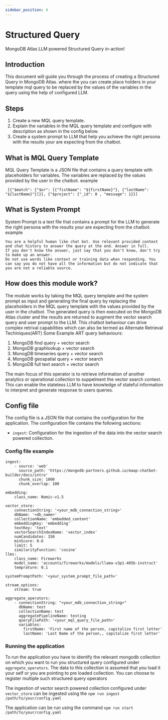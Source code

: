 ```yaml
---
sidebar_position: 4
---
```


#  Structured Query 
MongoDB Atlas LLM powered Structured Query in-action!

## Introduction

This document will guide you through the process of creating a Structured Query in MongoDB Atlas. where the you can create place holders in your template mql query to be replaced by the values of the variables in the query using the help of configured LLM.

## Steps
1. Create a new MQL query template.
2. Explain the variables in the MQL query template and configure with description as shown in the config below.
3. Create a system prompt to LLM that help you achieve the right persona with the results your are expecting from the chatbot.

## What is MQL Query Template
MQL Query Template is a JSON file that contains a query template with placeholders for variables. The variables are replaced by the values provided by the user in the chatbot.
example
```
 [{"$match": {"$or": [{"fistName": "${firstName}"}, {"lastName": "${lastName}"}]}}, {"$project": {"_id": 0 , "message": 1}}]
```

## What is System Prompt
System Prompt is a text file that contains a prompt for the LLM to generate the right persona with the results your are expecting from the chatbot.
example
```
You are a helpful human like chat bot. Use relevant provided context and chat history to answer the query at the end. Answer in full.
If you don't know the answer, just say that you don't know, don't try to make up an answer. 
Do not use words like context or training data when responding. You can say you do not have all the information but do not indicate that you are not a reliable source.
```

## How does this module work?
The module works by taking the MQL query template and the system prompt as input and generating the final query by replacing the placeholders in the MQL query template with the values provided by the user in the chatbot. The generated query is then executed on the MongoDB Atlas cluster and the results are returned to augment the vector search query and user prompt to the LLM. This chatbot behaviour can drive complex retrival capabilities which can also be termed as Alternate Retrieval Techiniques(ART)
Some Example ART query behaviours:
1. MongoDB find query + vector search
2. MongoDB graphlookup + vector search
3. MonogDB timeseries query + vector search
4. MongoDB geospatial query + vector search
5. MongoDB full text search + vector search

The main focus of this operator is to retrieve information of another analytics or operational collection to suppelment the vector search context. This can enable the stateless LLM to have knowledge of stateful information to interpret and generate response to users queries.

## Config file
The config file is a JSON file that contains the configuration for the application. The configuration file contains the following sections:

- `ingest`: Configuration for the ingestion of the data into the vector search powered collection.

### Config file example

````
ingest:
    - source: 'web'
      source_path: 'https://mongodb-partners.github.io/maap-chatbot-builder/docs/intro'
      chunk_size: 1000
      chunk_overlap: 100
    
embedding:
    class_name: Nomic-v1.5

vector_store:
    connectionString: '<your_mdb_connection_string>'
    dbName: '<db_name>'
    collectionName: 'embedded_content'
    embeddingKey: 'embedding'
    textKey: 'text'
    vectorSearchIndexName: 'vector_index'
    numCandidates: 150
    minScore: 0.6
    limit: 5
    similarityFunction: 'cosine'
llms:
    class_name: Fireworks
    model_name: 'accounts/fireworks/models/llama-v3p1-405b-instruct'
    temprature: 0.1

systemPromptPath: '<your_system_prompt_file_path>'

stream_options:
    stream: true

aggregate_operators:
    - connectionString: "<your_mdb_connection_string>"
      dbName: test
      collectionName: test
      aggregatePipelineName: testing
      queryFilePath: '<your_mql_query_file_path>'
      variables:
        firstName: 'First name of the person, capitalize first letter'
        lastName: 'Last Name of the person,, capitalize first letter'
````

### Running the application
To run the application you have to identify the relevant mongodb collection on which you want to run you structured query configured under `aggregate_operators`. The data to this collection is assumed that you load it your self or you are pointing to pre loaded collection.
You can choose to register multiple such structured query operators

The ingestion of vector search powered collection configured under `vector_store` can be ingested using the 
`npm run ingest /path/to/your/config.yaml`

The application can be run using the command `npm run start /path/to/your/config.yaml`